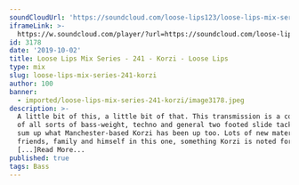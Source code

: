 ```yaml
---
soundCloudUrl: 'https://soundcloud.com/loose-lips123/loose-lips-mix-series-241-korzi'
iframeLink: >-
  https://w.soundcloud.com/player/?url=https://soundcloud.com/loose-lips123/loose-lips-mix-series-241-korzi&color=00aabb&auto_play=false&hide_related=false&show_comments=true&show_user=true&show_reposts=false
id: 3178
date: '2019-10-02'
title: Loose Lips Mix Series - 241 - Korzi - Loose Lips
type: mix
slug: loose-lips-mix-series-241-korzi
author: 100
banner:
  - imported/loose-lips-mix-series-241-korzi/image3178.jpeg
description: >-
  A little bit of this, a little bit of that. This transmission is a compilation
  of all sorts of bass-weight, techno and general two footed slide tackles that
  sum up what Manchester-based Korzi has been up too. Lots of new material from
  friends, family and himself in this one, something Korzi is noted for as
  [...]Read More...
published: true
tags: Bass
---
```

